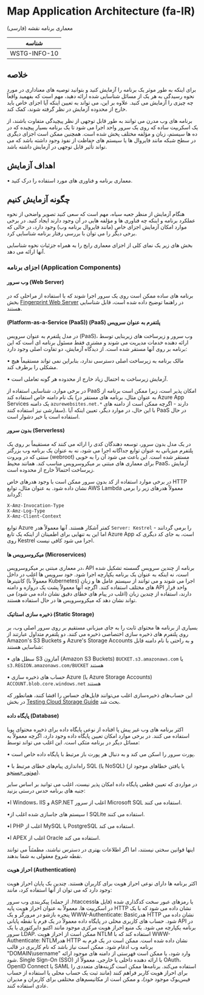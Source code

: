 # Map Application Architecture (fa-IR)

معماری برنامه نقشه (فارسی)

|شناسه          |
|------------|
|WSTG-INFO-10|

## خلاصه

برای اینکه به طور موثر یک برنامه را آزمایش کنید و بتوانید توصیه های معناداری در مورد نحوه رسیدگی به هر یک از مسائل شناسایی شده ارائه دهید، مهم است که بفهمید واقعاً چه چیزی را آزمایش می کنید. علاوه بر این، می تواند به تعیین اینکه آیا اجزای خاص باید خارج از محدوده آزمایش در نظر گرفته شوند، کمک کند.

برنامه های وب مدرن می توانند به طور قابل توجهی از نظر پیچیدگی متفاوت باشند، از یک اسکریپت ساده که روی یک سرور واحد اجرا می شود تا یک برنامه بسیار پیچیده که در ده ها سیستم، زبان و مؤلفه مختلف پخش شده است. همچنین ممکن است اجزای دیگری در سطح شبکه مانند فایروال ها یا سیستم های حفاظت از نفوذ وجود داشته باشد که می تواند تأثیر قابل توجهی در آزمایش داشته باشد.

## اهداف آزمایش

• معماری برنامه و فناوری های مورد استفاده را درک کنید.

## چگونه آزمایش کنیم

هنگام آزمایش از منظر جعبه سیاه، مهم است که سعی کنید تصویر واضحی از نحوه عملکرد برنامه و اینکه چه فناوری ها و مؤلفه هایی در آن وجود دارند ایجاد کنید. در برخی موارد امکان آزمایش اجزای خاص (مانند فایروال برنامه وب) وجود دارد، در حالی که برخی دیگر را می توان با بررسی رفتار برنامه شناسایی کرد.

بخش های زیر یک نمای کلی از اجزای معماری رایج را به همراه جزئیات نحوه شناسایی آنها ارائه می دهد.

### اجزای برنامه (Application Components)

#### وب سرور (Web Server)

برنامه های ساده ممکن است روی یک سرور اجرا شوند که با استفاده از مراحلی که در بخش [Fingerprint Web Server](02-Fingerprint_Web_Server.md) در راهنما توضیح داده شده است، قابل شناسایی هستند.

#### پلتفرم به عنوان سرویس &#x202b;(PaaS) (Platform-as-a-Service (PaaS))

در مدل پلتفرم به عنوان سرویس (PaaS)، وب سرور و زیرساخت های زیربنایی توسط ارائه دهنده خدمات مدیریت می شوند و مشتری فقط مسئول برنامه ای است که این برنامه بر روی آنها مستقر شده است. از دیدگاه آزمایش، دو تفاوت اصلی وجود دارد:

• مالک برنامه به زیرساخت اصلی دسترسی ندارد، بنابراین نمی تواند مستقیماً هیچ مشکلی را برطرف کند.

• آزمایش زیرساخت به احتمال زیاد خارج از محدوده هر گونه تعاملی است.

در برخی موارد، شناسایی استفاده از PaaS امکان پذیر است، زیرا ممکن است برنامه از یک نام دامنه خاص استفاده کند (به عنوان مثال، برنامه های مستقر در Azure App Services یک دامنه `azurewebsites.net.*` دارند - اگرچه ممکن است از دامنه های سفارشی نیز استفاده کنند). با این حال، در موارد دیگر، تعیین اینکه آیا PaaS در حال استفاده است یا خیر دشوار است.

#### بدون سرور (Serverless)

در یک مدل بدون سرور، توسعه دهندگان کدی را ارائه می کنند که مستقیماً بر روی یک پلتفرم میزبانی به عنوان توابع جداگانه اجرا می شود، نه به عنوان یک برنامه وب بزرگتر سنتی که در وبروت (webroot) مستقر شده است. این باعث می شود آن را به خوبی برای معماری های مبتنی بر میکروسرویس مناسب کند. همانند محیط PaaS، آزمایش زیرساخت احتمالاً خارج از محدوده است.

در برخی موارد استفاده از کد بدون سرور ممکن است با وجود هدرهای خاص HTTP نشان داده شود. به عنوان مثال، توابع AWS Lambda معمولاً هدرهای زیر را برمی گرداند:

```text
X-Amz-Invocation-Type
X-Amz-Log-Type
X-Amz-Client-Context
```

توابع Azure کمتر آشکار هستند. آنها معمولاً هدر `Server: Kestrel` را برمی گردانند - اما این به تنهایی برای اطمینان از اینکه یک تابع Azure App است، به جای کد دیگری که روی Kestrel اجرا می شود کافی نیست.

#### میکروسرویس ها (Microservices)

در معماری مبتنی بر میکروسرویس، API برنامه از چندین سرویس گسسته تشکیل شده است، نه اینکه به عنوان یک برنامه یکپارچه اجرا شود. خود سرویس ها اغلب در داخل کانتینرها (معمولاً با Kubernetes) اجرا می شوند و می توانند از سیستم عامل ها و زبان های مختلف استفاده کنند. اگرچه آنها معمولاً پشت یک دروازه و دامنه API واحد قرار دارند، استفاده از چندین زبان (اغلب در پیام های خطای دقیق نشان داده می شود) می تواند نشان دهد که میکروسرویس ها در حال استفاده هستند.

#### ذخیره سازی استاتیک (Static Storage)

بسیاری از برنامه ها محتوای ثابت را به جای میزبانی مستقیم بر روی سرور اصلی وب، بر روی پلتفرم های ذخیره سازی اختصاصی ذخیره می کنند. دو پلتفرم متداول عبارتند از Amazon's S3 Buckets و Azure's Storage Accounts و به راحتی با نام دامنه قابل شناسایی هستند:

• سطل های S3 آمازون (Amazon S3 Buckets) `BUCKET.s3.amazonaws.com` یا `s3.REGION.amazonaws.com/BUCKET` هستند

• حساب های ذخیره سازی Azure (یا Azure Storage Accounts) `ACCOUNT.blob.core.windows.net` هستند

این حساب‌های ذخیره‌سازی اغلب می‌توانند فایل‌های حساس را افشا کنند، همانطور که در بخش [Testing Cloud Storage Guide](../02-Configuration_and_Deployment_Management_Testing/11-Test_Cloud_Storage.md) بحث شد.

#### پایگاه داده (Database)

اکثر برنامه های وب غیر پیش پا افتاده از نوعی پایگاه داده برای ذخیره محتوای پویا استفاده می کنند. در برخی موارد امکان تعیین پایگاه داده وجود دارد، اگرچه معمولاً به مسائل دیگر در برنامه متکی است. این اغلب می تواند توسط:

• پورت سرور را اسکن می کند و به دنبال هر پورت باز مرتبط با پایگاه داده خاص است.

• راه‌اندازی پیام‌های خطای مرتبط با SQL (یا NoSQL) (یا یافتن خطاهای موجود از [موتور جستجو](../01-Information_Gathering/01-Conduct_Search_Engine_Discovery_Reconnaissance_for_Information_Leakage.md)).

در مواردی که تعیین قطعی پایگاه داده امکان پذیر نیست، اغلب می توانید بر اساس سایر جنبه های برنامه حدس درستی بزنید:


•ا Windows، IIS و ASP.NET اغلب از سرور Microsoft SQL استفاده می کنند.

•ا سیستم های جاسازی شده اغلب از SQLite استفاده می کنند.

•ا PHP اغلب از MySQL یا PostgreSQL استفاده می کند.

•ا APEX اغلب از Oracle استفاده می کند.

اینها قوانین سختی نیستند، اما اگر اطلاعات بهتری در دسترس نباشند، مطمئناً می توانند نقطه شروع معقولی به شما بدهند.

#### احراز هویت (Authentication)

اکثر برنامه ها دارای نوعی احراز هویت برای کاربران هستند. چندین بک پایان احراز هویت وجود دارد که می توان از آنها استفاده کرد، مانند:

پیکربندی وب سرور (از جمله .htaccessفایل ها) یا رمزهای عبور سخت کدگذاری شده در اسکریپت ها.
معمولاً به عنوان احراز هویت پایه HTTP نشان داده می شود که با یک پنجره بازشو در مرورگر و یک WWW-Authenticate: Basicهدر HTTP نشان داده می شود.
حساب های کاربری محلی در پایگاه داده
معمولاً در یک فرم یا نقطه پایانی API در برنامه یکپارچه می شود.
یک منبع احراز هویت مرکزی موجود مانند اکتیو دایرکتوری یا یک سرور LDAP.
ممکن است از احراز هویت NTLM استفاده کند که با WWW-Authenticate: NTLMهدر HTTP نشان داده شده است.
ممکن است در یک فرم به برنامه وب ادغام شود.
ممکن است نیاز باشد که نام کاربری در قالب "DOMAIN\username" وارد شود، یا ممکن است فهرستی از دامنه های موجود ارائه شود.
Single Sign-On (SSO) با ارائه دهنده داخلی یا خارجی.
معمولاً از OAuth، OpenID Connect یا SAML استفاده می‌کند.
برنامه‌ها ممکن است گزینه‌های متعددی را برای احراز هویت کاربر فراهم کنند (مانند ثبت یک حساب محلی یا استفاده از حساب فیس‌بوک موجود خود)، و ممکن است از مکانیسم‌های مختلفی برای کاربران و مدیران عادی استفاده کنند.
